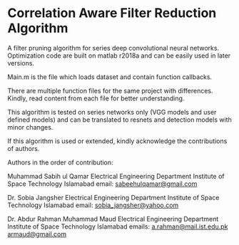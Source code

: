 # Correlation Aware Filter Reduction Algorithm

A filter pruning algorithm for series deep convolutional neural networks.
Optimization code are built on matlab r2018a and can be easily used in later versions.

Main.m is the file which loads dataset and contain function callbacks.

There are multiple function files for the same project with differences. Kindly, read content from each file for better understanding.

This algorithm is tested on series networks only (VGG models and user defined models) and can be translated to resnets and detection models with minor changes.


If this algorithm is used or extended, kindly acknowledge the contributions of authors.

Authors in the order of contribution:

Muhammad Sabih ul Qamar
Electrical Engineering Department
Institute of Space Technology
Islamabad
email: sabeehulqamar@gmail.com

Dr. Sobia Jangsher
Electrical Engineering Department
Institute of Space Technology
Islamabad
email: sobia_jangsher@yahoo.com


Dr. Abdur Rahman Muhammad Maud
Electrical Engineering Department
Institute of Space Technology
Islamabad
emails: a.rahman@mail.ist.edu.pk
	armaud@gmail.com



